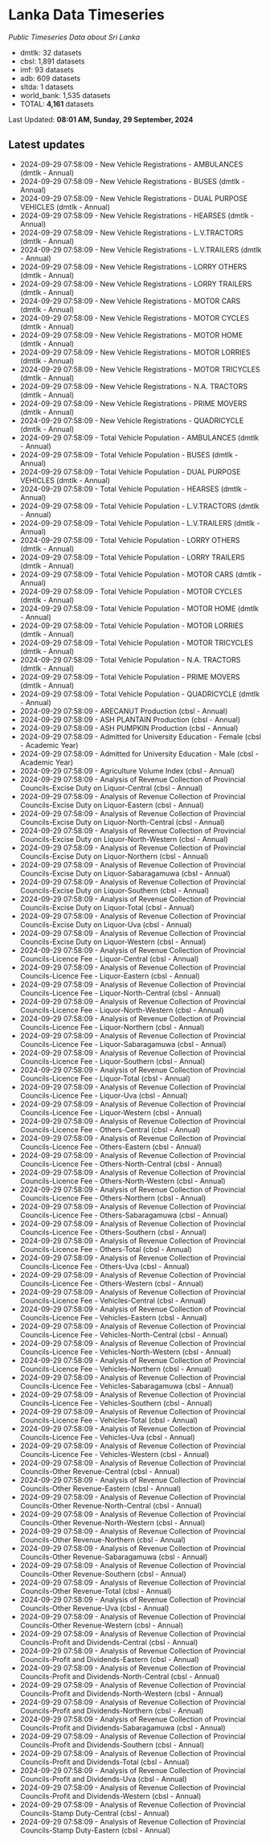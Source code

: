 # Lanka Data Timeseries
*Public Timeseries Data about Sri Lanka*

* dmtlk: 32 datasets
* cbsl: 1,891 datasets
* imf: 93 datasets
* adb: 609 datasets
* sltda: 1 datasets
* world_bank: 1,535 datasets
* TOTAL: **4,161** datasets

Last Updated: **08:01 AM, Sunday, 29 September, 2024**

## Latest updates

* 2024-09-29 07:58:09 - New Vehicle Registrations - AMBULANCES (dmtlk - Annual)
* 2024-09-29 07:58:09 - New Vehicle Registrations - BUSES (dmtlk - Annual)
* 2024-09-29 07:58:09 - New Vehicle Registrations - DUAL PURPOSE VEHICLES (dmtlk - Annual)
* 2024-09-29 07:58:09 - New Vehicle Registrations - HEARSES (dmtlk - Annual)
* 2024-09-29 07:58:09 - New Vehicle Registrations - L.V.TRACTORS (dmtlk - Annual)
* 2024-09-29 07:58:09 - New Vehicle Registrations - L.V.TRAILERS (dmtlk - Annual)
* 2024-09-29 07:58:09 - New Vehicle Registrations - LORRY OTHERS (dmtlk - Annual)
* 2024-09-29 07:58:09 - New Vehicle Registrations - LORRY TRAILERS (dmtlk - Annual)
* 2024-09-29 07:58:09 - New Vehicle Registrations - MOTOR CARS (dmtlk - Annual)
* 2024-09-29 07:58:09 - New Vehicle Registrations - MOTOR CYCLES (dmtlk - Annual)
* 2024-09-29 07:58:09 - New Vehicle Registrations - MOTOR HOME (dmtlk - Annual)
* 2024-09-29 07:58:09 - New Vehicle Registrations - MOTOR LORRIES (dmtlk - Annual)
* 2024-09-29 07:58:09 - New Vehicle Registrations - MOTOR TRICYCLES (dmtlk - Annual)
* 2024-09-29 07:58:09 - New Vehicle Registrations - N.A. TRACTORS (dmtlk - Annual)
* 2024-09-29 07:58:09 - New Vehicle Registrations - PRIME MOVERS (dmtlk - Annual)
* 2024-09-29 07:58:09 - New Vehicle Registrations - QUADRICYCLE (dmtlk - Annual)
* 2024-09-29 07:58:09 - Total Vehicle Population - AMBULANCES (dmtlk - Annual)
* 2024-09-29 07:58:09 - Total Vehicle Population - BUSES (dmtlk - Annual)
* 2024-09-29 07:58:09 - Total Vehicle Population - DUAL PURPOSE VEHICLES (dmtlk - Annual)
* 2024-09-29 07:58:09 - Total Vehicle Population - HEARSES (dmtlk - Annual)
* 2024-09-29 07:58:09 - Total Vehicle Population - L.V.TRACTORS (dmtlk - Annual)
* 2024-09-29 07:58:09 - Total Vehicle Population - L.V.TRAILERS (dmtlk - Annual)
* 2024-09-29 07:58:09 - Total Vehicle Population - LORRY OTHERS (dmtlk - Annual)
* 2024-09-29 07:58:09 - Total Vehicle Population - LORRY TRAILERS (dmtlk - Annual)
* 2024-09-29 07:58:09 - Total Vehicle Population - MOTOR CARS (dmtlk - Annual)
* 2024-09-29 07:58:09 - Total Vehicle Population - MOTOR CYCLES (dmtlk - Annual)
* 2024-09-29 07:58:09 - Total Vehicle Population - MOTOR HOME (dmtlk - Annual)
* 2024-09-29 07:58:09 - Total Vehicle Population - MOTOR LORRIES (dmtlk - Annual)
* 2024-09-29 07:58:09 - Total Vehicle Population - MOTOR TRICYCLES (dmtlk - Annual)
* 2024-09-29 07:58:09 - Total Vehicle Population - N.A. TRACTORS (dmtlk - Annual)
* 2024-09-29 07:58:09 - Total Vehicle Population - PRIME MOVERS (dmtlk - Annual)
* 2024-09-29 07:58:09 - Total Vehicle Population - QUADRICYCLE (dmtlk - Annual)
* 2024-09-29 07:58:09 - ARECANUT Production (cbsl - Annual)
* 2024-09-29 07:58:09 - ASH PLANTAIN Production (cbsl - Annual)
* 2024-09-29 07:58:09 - ASH PUMPKIN Production (cbsl - Annual)
* 2024-09-29 07:58:09 - Admitted for University Education - Female (cbsl - Academic Year)
* 2024-09-29 07:58:09 - Admitted for University Education - Male (cbsl - Academic Year)
* 2024-09-29 07:58:09 - Agriculture Volume Index (cbsl - Annual)
* 2024-09-29 07:58:09 - Analysis of Revenue Collection of Provincial Councils-Excise Duty on Liquor-Central (cbsl - Annual)
* 2024-09-29 07:58:09 - Analysis of Revenue Collection of Provincial Councils-Excise Duty on Liquor-Eastern (cbsl - Annual)
* 2024-09-29 07:58:09 - Analysis of Revenue Collection of Provincial Councils-Excise Duty on Liquor-North-Central (cbsl - Annual)
* 2024-09-29 07:58:09 - Analysis of Revenue Collection of Provincial Councils-Excise Duty on Liquor-North-Western (cbsl - Annual)
* 2024-09-29 07:58:09 - Analysis of Revenue Collection of Provincial Councils-Excise Duty on Liquor-Northern (cbsl - Annual)
* 2024-09-29 07:58:09 - Analysis of Revenue Collection of Provincial Councils-Excise Duty on Liquor-Sabaragamuwa (cbsl - Annual)
* 2024-09-29 07:58:09 - Analysis of Revenue Collection of Provincial Councils-Excise Duty on Liquor-Southern (cbsl - Annual)
* 2024-09-29 07:58:09 - Analysis of Revenue Collection of Provincial Councils-Excise Duty on Liquor-Total (cbsl - Annual)
* 2024-09-29 07:58:09 - Analysis of Revenue Collection of Provincial Councils-Excise Duty on Liquor-Uva (cbsl - Annual)
* 2024-09-29 07:58:09 - Analysis of Revenue Collection of Provincial Councils-Excise Duty on Liquor-Western (cbsl - Annual)
* 2024-09-29 07:58:09 - Analysis of Revenue Collection of Provincial Councils-Licence Fee - Liquor-Central (cbsl - Annual)
* 2024-09-29 07:58:09 - Analysis of Revenue Collection of Provincial Councils-Licence Fee - Liquor-Eastern (cbsl - Annual)
* 2024-09-29 07:58:09 - Analysis of Revenue Collection of Provincial Councils-Licence Fee - Liquor-North-Central (cbsl - Annual)
* 2024-09-29 07:58:09 - Analysis of Revenue Collection of Provincial Councils-Licence Fee - Liquor-North-Western (cbsl - Annual)
* 2024-09-29 07:58:09 - Analysis of Revenue Collection of Provincial Councils-Licence Fee - Liquor-Northern (cbsl - Annual)
* 2024-09-29 07:58:09 - Analysis of Revenue Collection of Provincial Councils-Licence Fee - Liquor-Sabaragamuwa (cbsl - Annual)
* 2024-09-29 07:58:09 - Analysis of Revenue Collection of Provincial Councils-Licence Fee - Liquor-Southern (cbsl - Annual)
* 2024-09-29 07:58:09 - Analysis of Revenue Collection of Provincial Councils-Licence Fee - Liquor-Total (cbsl - Annual)
* 2024-09-29 07:58:09 - Analysis of Revenue Collection of Provincial Councils-Licence Fee - Liquor-Uva (cbsl - Annual)
* 2024-09-29 07:58:09 - Analysis of Revenue Collection of Provincial Councils-Licence Fee - Liquor-Western (cbsl - Annual)
* 2024-09-29 07:58:09 - Analysis of Revenue Collection of Provincial Councils-Licence Fee - Others-Central (cbsl - Annual)
* 2024-09-29 07:58:09 - Analysis of Revenue Collection of Provincial Councils-Licence Fee - Others-Eastern (cbsl - Annual)
* 2024-09-29 07:58:09 - Analysis of Revenue Collection of Provincial Councils-Licence Fee - Others-North-Central (cbsl - Annual)
* 2024-09-29 07:58:09 - Analysis of Revenue Collection of Provincial Councils-Licence Fee - Others-North-Western (cbsl - Annual)
* 2024-09-29 07:58:09 - Analysis of Revenue Collection of Provincial Councils-Licence Fee - Others-Northern (cbsl - Annual)
* 2024-09-29 07:58:09 - Analysis of Revenue Collection of Provincial Councils-Licence Fee - Others-Sabaragamuwa (cbsl - Annual)
* 2024-09-29 07:58:09 - Analysis of Revenue Collection of Provincial Councils-Licence Fee - Others-Southern (cbsl - Annual)
* 2024-09-29 07:58:09 - Analysis of Revenue Collection of Provincial Councils-Licence Fee - Others-Total (cbsl - Annual)
* 2024-09-29 07:58:09 - Analysis of Revenue Collection of Provincial Councils-Licence Fee - Others-Uva (cbsl - Annual)
* 2024-09-29 07:58:09 - Analysis of Revenue Collection of Provincial Councils-Licence Fee - Others-Western (cbsl - Annual)
* 2024-09-29 07:58:09 - Analysis of Revenue Collection of Provincial Councils-Licence Fee - Vehicles-Central (cbsl - Annual)
* 2024-09-29 07:58:09 - Analysis of Revenue Collection of Provincial Councils-Licence Fee - Vehicles-Eastern (cbsl - Annual)
* 2024-09-29 07:58:09 - Analysis of Revenue Collection of Provincial Councils-Licence Fee - Vehicles-North-Central (cbsl - Annual)
* 2024-09-29 07:58:09 - Analysis of Revenue Collection of Provincial Councils-Licence Fee - Vehicles-North-Western (cbsl - Annual)
* 2024-09-29 07:58:09 - Analysis of Revenue Collection of Provincial Councils-Licence Fee - Vehicles-Northern (cbsl - Annual)
* 2024-09-29 07:58:09 - Analysis of Revenue Collection of Provincial Councils-Licence Fee - Vehicles-Sabaragamuwa (cbsl - Annual)
* 2024-09-29 07:58:09 - Analysis of Revenue Collection of Provincial Councils-Licence Fee - Vehicles-Southern (cbsl - Annual)
* 2024-09-29 07:58:09 - Analysis of Revenue Collection of Provincial Councils-Licence Fee - Vehicles-Total (cbsl - Annual)
* 2024-09-29 07:58:09 - Analysis of Revenue Collection of Provincial Councils-Licence Fee - Vehicles-Uva (cbsl - Annual)
* 2024-09-29 07:58:09 - Analysis of Revenue Collection of Provincial Councils-Licence Fee - Vehicles-Western (cbsl - Annual)
* 2024-09-29 07:58:09 - Analysis of Revenue Collection of Provincial Councils-Other Revenue-Central (cbsl - Annual)
* 2024-09-29 07:58:09 - Analysis of Revenue Collection of Provincial Councils-Other Revenue-Eastern (cbsl - Annual)
* 2024-09-29 07:58:09 - Analysis of Revenue Collection of Provincial Councils-Other Revenue-North-Central (cbsl - Annual)
* 2024-09-29 07:58:09 - Analysis of Revenue Collection of Provincial Councils-Other Revenue-North-Western (cbsl - Annual)
* 2024-09-29 07:58:09 - Analysis of Revenue Collection of Provincial Councils-Other Revenue-Northern (cbsl - Annual)
* 2024-09-29 07:58:09 - Analysis of Revenue Collection of Provincial Councils-Other Revenue-Sabaragamuwa (cbsl - Annual)
* 2024-09-29 07:58:09 - Analysis of Revenue Collection of Provincial Councils-Other Revenue-Southern (cbsl - Annual)
* 2024-09-29 07:58:09 - Analysis of Revenue Collection of Provincial Councils-Other Revenue-Total (cbsl - Annual)
* 2024-09-29 07:58:09 - Analysis of Revenue Collection of Provincial Councils-Other Revenue-Uva (cbsl - Annual)
* 2024-09-29 07:58:09 - Analysis of Revenue Collection of Provincial Councils-Other Revenue-Western (cbsl - Annual)
* 2024-09-29 07:58:09 - Analysis of Revenue Collection of Provincial Councils-Profit and Dividends-Central (cbsl - Annual)
* 2024-09-29 07:58:09 - Analysis of Revenue Collection of Provincial Councils-Profit and Dividends-Eastern (cbsl - Annual)
* 2024-09-29 07:58:09 - Analysis of Revenue Collection of Provincial Councils-Profit and Dividends-North-Central (cbsl - Annual)
* 2024-09-29 07:58:09 - Analysis of Revenue Collection of Provincial Councils-Profit and Dividends-North-Western (cbsl - Annual)
* 2024-09-29 07:58:09 - Analysis of Revenue Collection of Provincial Councils-Profit and Dividends-Northern (cbsl - Annual)
* 2024-09-29 07:58:09 - Analysis of Revenue Collection of Provincial Councils-Profit and Dividends-Sabaragamuwa (cbsl - Annual)
* 2024-09-29 07:58:09 - Analysis of Revenue Collection of Provincial Councils-Profit and Dividends-Southern (cbsl - Annual)
* 2024-09-29 07:58:09 - Analysis of Revenue Collection of Provincial Councils-Profit and Dividends-Total (cbsl - Annual)
* 2024-09-29 07:58:09 - Analysis of Revenue Collection of Provincial Councils-Profit and Dividends-Uva (cbsl - Annual)
* 2024-09-29 07:58:09 - Analysis of Revenue Collection of Provincial Councils-Profit and Dividends-Western (cbsl - Annual)
* 2024-09-29 07:58:09 - Analysis of Revenue Collection of Provincial Councils-Stamp Duty-Central (cbsl - Annual)
* 2024-09-29 07:58:09 - Analysis of Revenue Collection of Provincial Councils-Stamp Duty-Eastern (cbsl - Annual)